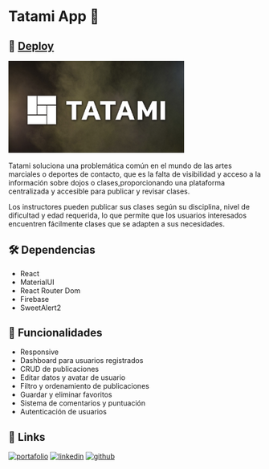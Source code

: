 # Tatami App 🥋

## 🚀 [Deploy](https://tatami.netlify.app/ "Tatami")

<img src="https://github.com/FeniaPfa/adl-marketplace/blob/main/src/assets/image.jpg?raw=true" width="350" >

Tatami soluciona una problemática común en el mundo de las artes marciales o deportes de contacto, que es la falta de visibilidad y acceso a la información sobre dojos o clases,proporcionando una plataforma centralizada y accesible para publicar y revisar clases.

Los instructores pueden publicar sus clases según su disciplina, nivel de dificultad y edad requerida, lo que permite que los usuarios interesados encuentren fácilmente clases que se adapten a sus necesidades.

## 🛠 Dependencias

- React
- MaterialUI
- React Router Dom
- Firebase
- SweetAlert2

## 🔧 Funcionalidades

- Responsive
- Dashboard para usuarios registrados
- CRUD de publicaciones
- Editar datos y avatar de usuario
- Filtro y ordenamiento de publicaciones
- Guardar y eliminar favoritos
- Sistema de comentarios y puntuación
- Autenticación de usuarios

## 🔗 Links
[![portafolio](https://img.shields.io/badge/-Portfolio-lightblue?style=for-the-badge)](https://feniapfa.dev/)
[![linkedin](https://img.shields.io/badge/linkedin-0A66C2?style=for-the-badge&logo=linkedin&logoColor=white)](https://www.linkedin.com/in/fernanda-aguilar-p/)
[![github](https://camo.githubusercontent.com/cca71357fe98ec5f8cd6ebab9044ad2901f4b64ebda379ac81608ed9f1caa1a0/68747470733a2f2f696d672e736869656c64732e696f2f7374617469632f76313f7374796c653d666f722d7468652d6261646765266d6573736167653d47697448756226636f6c6f723d313831373137266c6f676f3d476974487562266c6f676f436f6c6f723d464646464646266c6162656c3d)](https://github.com/FeniaPfa)